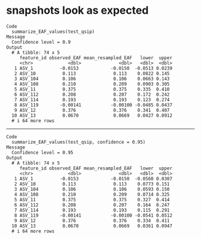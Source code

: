 # snapshots look as expected

    Code
      summarize_EAF_values(test_qsip)
    Message
      Confidence level = 0.9
    Output
      # A tibble: 74 x 5
         feature_id observed_EAF mean_resampled_EAF   lower  upper
         <chr>             <dbl>              <dbl>   <dbl>  <dbl>
       1 ASV_1          -0.0153            -0.0150  -0.0513 0.0239
       2 ASV_10          0.113              0.113    0.0822 0.145 
       3 ASV_104         0.106              0.106    0.0663 0.143 
       4 ASV_108         0.210              0.209    0.0903 0.305 
       5 ASV_11          0.375              0.375    0.335  0.410 
       6 ASV_112         0.208              0.207    0.172  0.242 
       7 ASV_114         0.193              0.193    0.123  0.274 
       8 ASV_119        -0.00141           -0.00100 -0.0485 0.0437
       9 ASV_12          0.376              0.376    0.341  0.407 
      10 ASV_13          0.0670             0.0669   0.0427 0.0912
      # i 64 more rows

---

    Code
      summarize_EAF_values(test_qsip, confidence = 0.95)
    Message
      Confidence level = 0.95
    Output
      # A tibble: 74 x 5
         feature_id observed_EAF mean_resampled_EAF   lower  upper
         <chr>             <dbl>              <dbl>   <dbl>  <dbl>
       1 ASV_1          -0.0153            -0.0150  -0.0560 0.0307
       2 ASV_10          0.113              0.113    0.0773 0.151 
       3 ASV_104         0.106              0.106    0.0593 0.150 
       4 ASV_108         0.210              0.209    0.0714 0.325 
       5 ASV_11          0.375              0.375    0.327  0.414 
       6 ASV_112         0.208              0.207    0.164  0.247 
       7 ASV_114         0.193              0.193    0.115  0.291 
       8 ASV_119        -0.00141           -0.00100 -0.0541 0.0512
       9 ASV_12          0.376              0.376    0.334  0.411 
      10 ASV_13          0.0670             0.0669   0.0361 0.0947
      # i 64 more rows

